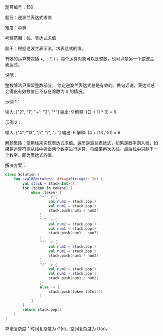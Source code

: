 题目编号：150

题目：逆波兰表达式求值

难度：中等

考察范围：栈、表达式求值

题干：根据逆波兰表示法，求表达式的值。

有效的运算符包括 +, -, *, / 。每个运算对象可以是整数，也可以是另一个逆波兰表达式。

说明：

整数除法只保留整数部分。
给定逆波兰表达式总是有效的。换句话说，表达式总会得出有效数值且不存在除数为 0 的情况。

示例 1：

输入: ["2", "1", "+", "3", "*"]
输出: 9
解释: ((2 + 1) * 3) = 9

示例 2：

输入: ["4", "13", "5", "/", "+"]
输出: 6
解释: (4 + (13 / 5)) = 6

解题思路：使用栈来实现表达式求值。遍历逆波兰表达式，如果是数字则入栈，如果是运算符则从栈中弹出两个数字进行运算，将结果再次入栈。最后栈中只剩下一个数字，即为表达式的值。

解决方案：

```kotlin
class Solution {
    fun evalRPN(tokens: Array<String>): Int {
        val stack = Stack<Int>()
        for (token in tokens) {
            when (token) {
                "+" -> {
                    val num2 = stack.pop()
                    val num1 = stack.pop()
                    stack.push(num1 + num2)
                }
                "-" -> {
                    val num2 = stack.pop()
                    val num1 = stack.pop()
                    stack.push(num1 - num2)
                }
                "*" -> {
                    val num2 = stack.pop()
                    val num1 = stack.pop()
                    stack.push(num1 * num2)
                }
                "/" -> {
                    val num2 = stack.pop()
                    val num1 = stack.pop()
                    stack.push(num1 / num2)
                }
                else -> {
                    stack.push(token.toInt())
                }
            }
        }
        return stack.pop()
    }
}
```

算法复杂度：时间复杂度为 O(n)，空间复杂度为 O(n)。